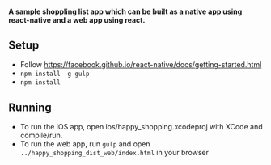 #### A sample shoppling list app which can be built as a native app using react-native and a web app using react.

## Setup
- Follow https://facebook.github.io/react-native/docs/getting-started.html
- `npm install -g gulp`
- `npm install`

## Running
- To run the iOS app, open ios/happy_shopping.xcodeproj with XCode and compile/run.
- To run the web app, run `gulp` and open `../happy_shopping_dist_web/index.html` in your browser

